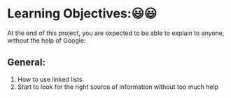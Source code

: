# Learning Objectives::smiley::smiley:
At the end of this project, you are expected to be able to explain to anyone, without the help of Google:

## General:
<ol>
<li>How to use linked lists</li>
<li>Start to look for the right source of information without too much help</li>
</ol>
